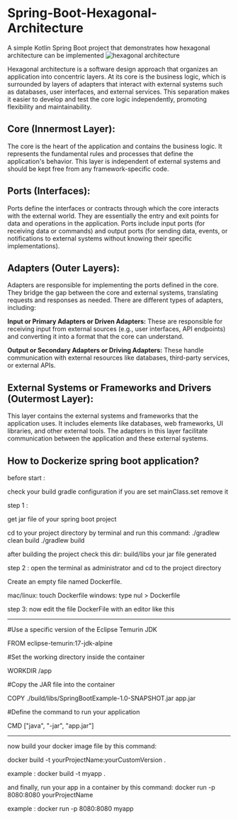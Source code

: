 # Spring-Boot-Hexagonal-Architecture
A simple Kotlin Spring Boot project that demonstrates how hexagonal architecture can be implemented
![hexagonal architecture](https://user-images.githubusercontent.com/34120686/266601786-0e55689f-47b6-407c-a5de-55feaaf1933c.jpg)

Hexagonal architecture is a software design approach that organizes an application into concentric layers.
At its core is the business logic, which is surrounded by layers of adapters that interact with external systems such as databases, user interfaces, and external services.
This separation makes it easier to develop and test the core logic independently, promoting flexibility and maintainability.

## **Core (Innermost Layer):**

The core is the heart of the application and contains the business logic.
It represents the fundamental rules and processes that define the application's behavior.
This layer is independent of external systems and should be kept free from any framework-specific code.

## **Ports (Interfaces):**

Ports define the interfaces or contracts through which the core interacts with the external world.
They are essentially the entry and exit points for data and operations in the application.
Ports include input ports (for receiving data or commands) and output ports (for sending data, events, or notifications to external systems without knowing their specific implementations).

## **Adapters (Outer Layers):**

Adapters are responsible for implementing the ports defined in the core.
They bridge the gap between the core and external systems, translating requests and responses as needed.
There are different types of adapters, including:

**Input or Primary Adapters or Driven Adapters:** These are responsible for receiving input from external sources (e.g., user interfaces, API endpoints) and converting it into a format that the core can understand.

**Output or Secondary Adapters or Driving Adapters:** These handle communication with external resources like databases, third-party services, or external APIs.

## **External Systems or Frameworks and Drivers (Outermost Layer):**

This layer contains the external systems and frameworks that the application uses.
It includes elements like databases, web frameworks, UI libraries, and other external tools.
The adapters in this layer facilitate communication between the application and these external systems.


## **How to Dockerize spring boot application?**

before start :

check your build gradle configuration if you are set mainClass.set remove it

step 1 :

get jar file of your spring boot project

cd to your project directory by terminal and run this command:
./gradlew clean build
./gradlew build 

after building the project check this dir:
build/libs
your jar file generated

step 2 :
open the terminal as administrator and cd to the project directory

Create an empty file named Dockerfile.

mac/linux: touch Dockerfile
windows: type nul > Dockerfile

step 3:
now edit the file DockerFile with an editor like this
_______________________________________________________________________

#Use a specific version of the Eclipse Temurin JDK

FROM eclipse-temurin:17-jdk-alpine

#Set the working directory inside the container

WORKDIR /app

#Copy the JAR file into the container

COPY ./build/libs/SpringBootExample-1.0-SNAPSHOT.jar app.jar

#Define the command to run your application

CMD ["java", "-jar", "app.jar"]
_______________________________________________________________________

now build your docker image file by this command:

docker build -t yourProjectName:yourCustomVersion .

example : 
docker build -t myapp .

and finally, run your app in a container by this command:
docker run -p 8080:8080 yourProjectName

example :
docker run -p 8080:8080 myapp
